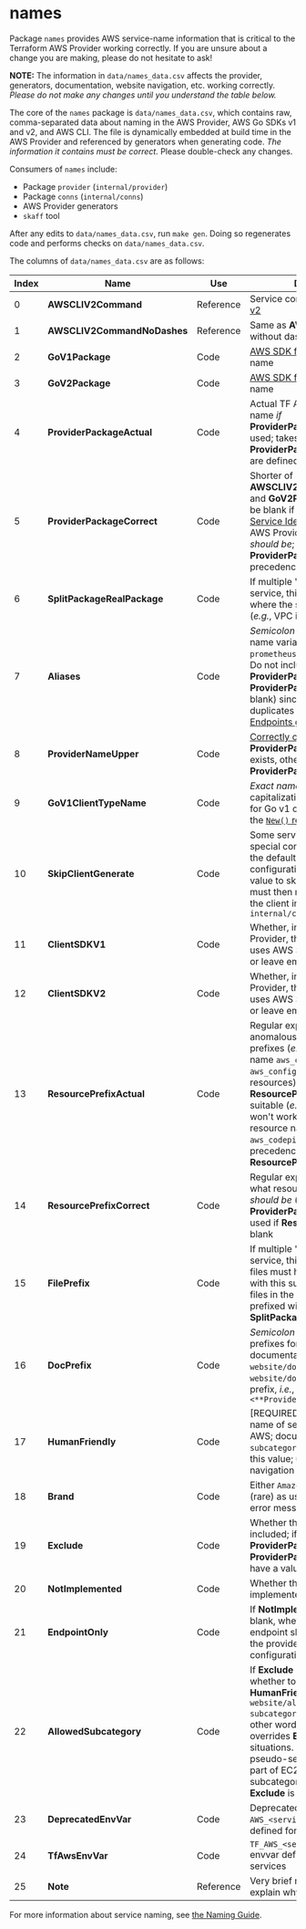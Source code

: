 # names

Package `names` provides AWS service-name information that is critical to the Terraform AWS Provider working correctly. If you are unsure about a change you are making, please do not hesitate to ask!

**NOTE:** The information in `data/names_data.csv` affects the provider, generators, documentation, website navigation, etc. working correctly. _Please do not make any changes until you understand the table below._

The core of the `names` package is `data/names_data.csv`, which contains raw, comma-separated data about naming in the AWS Provider, AWS Go SDKs v1 and v2, and AWS CLI. The file is dynamically embedded at build time in the AWS Provider and referenced by generators when generating code. _The information it contains must be correct._ Please double-check any changes.

Consumers of `names` include:

* Package `provider` (`internal/provider`)
* Package `conns` (`internal/conns`)
* AWS Provider generators
* `skaff` tool

After any edits to `data/names_data.csv`, run `make gen`. Doing so regenerates code and performs checks on `data/names_data.csv`.

The columns of `data/names_data.csv` are as follows:

| Index | Name | Use | Description |
| --- | --- | --- | --- |
| 0 | **AWSCLIV2Command** | Reference | Service command in [AWS CLI v2](https://awscli.amazonaws.com/v2/documentation/api/latest/index.html) |
| 1 | **AWSCLIV2CommandNoDashes** | Reference | Same as **AWSCLIV2Command** without dashes |
| 2 | **GoV1Package** | Code | [AWS SDK for Go v1](https://docs.aws.amazon.com/sdk-for-go/api/) package name |
| 3 | **GoV2Package** | Code | [AWS SDK for Go v2](https://pkg.go.dev/github.com/aws/aws-sdk-go-v2) package name |
| 4 | **ProviderPackageActual** | Code | Actual TF AWS provide package name _if_ **ProviderPackageCorrect** is not used; takes precedence over **ProviderPackageCorrect** if both are defined |
| 5 | **ProviderPackageCorrect** | Code | Shorter of **AWSCLIV2CommandNoDashes** and **GoV2Package**; should _not_ be blank if either exists; same as [Service Identifier](https://hashicorp.github.io/terraform-provider-aws/naming/#service-identifier); what the TF AWS Provider package name _should be_; **ProviderPackageActual** takes precedence |
| 6 | **SplitPackageRealPackage** | Code | If multiple "services" live in one service, this is the package where the service's Go files live (_e.g._, VPC is part of EC2) |
| 7 | **Aliases** | Code | _Semicolon_-separated list of name variations (_e.g._, for "AMP", `prometheus;prometheusservice`). Do not include **ProviderPackageActual** (or **ProviderPackageCorrect**, if blank) since that will create duplicates in the [Custom Endpoints guide](https://registry.terraform.io/providers/hashicorp/aws/latest/docs/guides/custom-service-endpoints). |
| 8 | **ProviderNameUpper** | Code | [Correctly capitalized](https://hashicorp.github.io/terraform-provider-aws/naming/#mixedcaps) **ProviderPackageActual**, if it exists, otherwise **ProviderPackageCorrect** |
| 9 | **GoV1ClientTypeName** | Code | _Exact name_ (_i.e._, spelling and capitalization) of the AWS SDK for Go v1 client type (_e.g._, see the [`New()` return type](https://docs.aws.amazon.com/sdk-for-go/api/service/ses/#New) for SES) |
| 10 | **SkipClientGenerate** | Code | Some service clients need special configuration rather than the default generated configuration; use a non-empty value to skip generation but you must then manually configure the client in `internal/conns/config.go` |
| 11 | **ClientSDKV1** | Code | Whether, in the TF AWS Provider, the service currently uses AWS SDK for Go v1; use `1` or leave empty |
| 12 | **ClientSDKV2** | Code | Whether, in the TF AWS Provider, the service currently uses AWS SDK for Go v2; use `2` or leave emtpy |
| 13 | **ResourcePrefixActual** | Code | Regular expression to match anomalous TF resource name prefixes (_e.g._, for the resource name `aws_config_config_rule`, `aws_config_` will match all resources); only use if **ResourcePrefixCorrect** is not suitable (_e.g._, `aws_codepipeline_` won't work as there is only one resource named `aws_codepipeline`); takes precedence over **ResourcePrefixCorrect** |
| 14 | **ResourcePrefixCorrect** | Code | Regular expression to match what resource name prefixes _should be_ (_i.e._, `aws_` + **ProviderPackageCorrect** + `_`); used if **ResourcePrefixActual** is blank |
| 15 | **FilePrefix** | Code | If multiple "services" live in one service, this is the prefix that files must have to be associated with this sub-service (_e.g._, VPC files in the EC2 service are prefixed with `vpc_`); see also **SplitPackageRealPackage** |
| 16 | **DocPrefix** | Code | _Semicolon_-separated list of prefixes for service documentation files in `website/docs/r` and `website/docs/d`; usually only one prefix, _i.e._, `<**ProviderPackageCorrect**>_` |
| 17 | **HumanFriendly** | Code | [REQUIRED] Human-friendly name of service as used by AWS; documentation `subcategory` must exactly match this value; used in website navigation and error messages |
| 18 | **Brand** | Code | Either `Amazon`, `AWS`, or blank (rare) as used by AWS; used in error messages |
| 19 | **Exclude** | Code | Whether the service should be included; if included (blank), **ProviderPackageActual** or **ProviderPackageCorrect** must have a value |
| 20 | **NotImplemented** | Code | Whether the service is implemented by the provider |
| 21 | **EndpointOnly** | Code | If **NotImplemented** is non-blank, whether the service endpoint should be included in the provider `endpoints` configuration |
| 22 | **AllowedSubcategory** | Code | If **Exclude** is non-blank, whether to include **HumanFriendly** in `website/allowed-subcategories.txt` anyway. In other words, if non-blank, overrides **Exclude** in some situations. Some excluded pseudo-services (_e.g._, VPC is part of EC2) are still subcategories. Only applies if **Exclude** is non-blank. |
| 23 | **DeprecatedEnvVar** | Code | Deprecated `AWS_<service>_ENDPOINT` envvar defined for some services |
| 24 | **TfAwsEnvVar** | Code | `TF_AWS_<service>_ENDPOINT` envvar defined for some services |
| 25 | **Note** | Reference | Very brief note usually to explain why excluded |

For more information about service naming, see [the Naming Guide](https://hashicorp.github.io/terraform-provider-aws/naming/#service-identifier).
